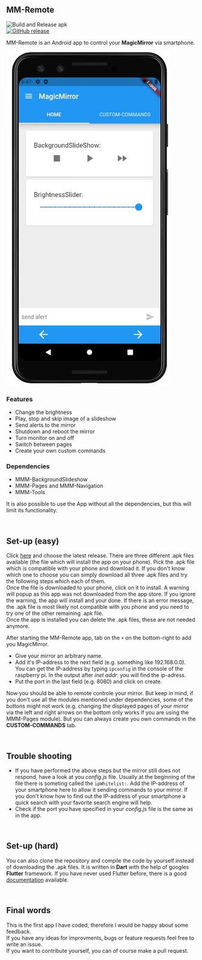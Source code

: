## MM-Remote 
![Build and Release apk](https://github.com/Klettner/MM-Remote/workflows/Build%20and%20Release%20apk/badge.svg?branch=master)  
[![GitHub release](https://img.shields.io/github/tag/Naereen/StrapDown.js.svg)](https://GitHub.com/Naeeen/StrapDown.js/release/)
  
MM-Remote is an Android app to control your **MagicMirror** via smartphone.  
  
![](assets/MMRemote.png)
  
### Features ###
  * Change the brightness  
  * Play, stop and skip image of a slideshow    
  * Send alerts to the mirror  
  * Shutdown and reboot the mirror  
  * Turn monitor on and off  
  * Switch between pages  
  * Create your own custom commands  
  
### Dependencies ###
  * MMM-BackgroundSlideshow
  * MMM-Pages and MMM-Navigation
  * MMM-Tools
  
It is also possible to use the App without all the dependencies, but this will limit its functionality.  
  
&nbsp;
## Set-up (easy) ##
Click [here](https://github.com/Klettner/MM-Remote/releases) and choose the latest release. There are three different .apk files available (the file which will install the app on your phone). Pick the .apk file which is compatible with your phone and download it. If you don't know which one to choose you can simply download all three .apk files and try the following steps which each of them.  
Once the file is downloaded to your phone, click on it to install. A warning will popup as this app was not downloaded from the app store. If you ignore the warning, the app will install and your done. If there is an error message, the .apk file is most likely not compatible with you phone and you need to try one of the other remaining .apk file.  
Once the app is installed you can delete the .apk files, these are not needed anymore.  
  
After starting the MM-Remote app, tab on the `+` on the bottom-right to add you MagicMirror. 
  - Give your mirror an arbitrary name. 
  - Add it's IP-address to the next field (e.g. something like 192.168.0.0). You can get the IP-address by typing `ipconfig` in the console of the raspberry pi. In the output after *inet addr:* you will find the ip-adress. 
  - Put the port in the last field (e.g. 8080) and click on create.

Now you should be able to remote controle your mirror. But keep in mind, if you don't use all the modules mentioned under dependencies, some of the buttons might not work (e.g. changing the displayed pages of your mirror via the left and right arrows on the bottom only works if you are using the MMM-Pages module). But you can always create you own commands in the **CUSTOM-COMMANDS** tab.  
   
&nbsp;
## Trouble shooting ##  
  - If you have performed the above steps but the mirror still does not respond, have a look at you *config.js* file. Usually at the beginning of the file there is  someting called the `ipWhitelist:`. Add the IP-address of your smartphone here to allow it sending commands to your mirror. If you don't know how to find out the IP-address of your smartphone a quick search with your favorite search engine will help.  
  - Check if the port you have specified in your *config.js* file is the same as in the app.  
    
&nbsp;
## Set-up (hard) ##
You can also clone the repository and compile the code by yourself instead of downloading the .apk files. It is written in **Dart** with the help of googles **Flutter** framework. If you have never used Flutter before, there is a good [documentation](https://flutter.dev/docs/get-started/install) available.

&nbsp;
## Final words ##  
This is the first app I have coded, therefore I would be happy about some feedback.  
If you have any ideas for improvments, bugs or feature requests feel free to write an issue.  
If you want to contribute yourself, you can of course make a pull request.

